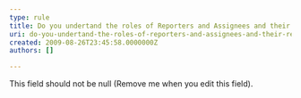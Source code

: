 ```yaml
---
type: rule
title: Do you undertand the roles of Reporters and Assignees and their responsibilities?
uri: do-you-undertand-the-roles-of-reporters-and-assignees-and-their-responsibilities
created: 2009-08-26T23:45:58.0000000Z
authors: []

---
```


 This field should not be null (Remove me when you edit this field). 
